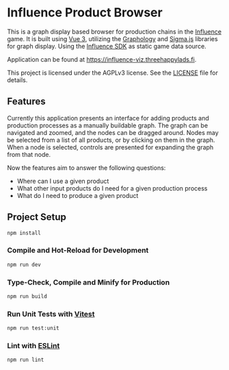 # Influence Product Browser

This is a graph display based browser for production chains in the [Influence](https://influenceth.io) game. It is built
using [Vue 3](https://vuejs.org/), utilizing the [Graphology](https://github.com/graphology/graphology) and
[Sigma.js](https://github.com/jacomyal/sigma.js) libraries for graph display. Using
the [Influence SDK](https://github.com/influenceth/sdk) as static
game data source.

Application can be found at https://influence-viz.threehappylads.fi.

This project is licensed under the AGPLv3 license. See the [LICENSE](LICENSE) file for details.

## Features

Currently this application presents an interface for adding products and production processes as a manually buildable
graph. The graph can be navigated and zoomed, and the nodes can be dragged around. Nodes may be selected from a list of
all products, or by clicking on them in the graph. When a node is selected, controls are presented for expanding the
graph from that node.

Now the features aim to answer the following questions:

* Where can I use a given product
* What other input products do I need for a given production process
* What do I need to produce a given product

## Project Setup

```sh
npm install
```

### Compile and Hot-Reload for Development

```sh
npm run dev
```

### Type-Check, Compile and Minify for Production

```sh
npm run build
```

### Run Unit Tests with [Vitest](https://vitest.dev/)

```sh
npm run test:unit
```

### Lint with [ESLint](https://eslint.org/)

```sh
npm run lint
```
